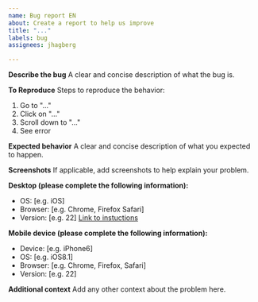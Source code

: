 ```yaml
---
name: Bug report EN
about: Create a report to help us improve
title: "..."
labels: bug
assignees: jhagberg

---
```


**Describe the bug**
A clear and concise description of what the bug is.

**To Reproduce**
Steps to reproduce the behavior:
1. Go to "..."
2. Click on "..."
3. Scroll down to "..."
4. See error

**Expected behavior**
A clear and concise description of what you expected to happen.

**Screenshots**
If applicable, add screenshots to help explain your problem.

**Desktop (please complete the following information):**
- OS: [e.g. iOS]
- Browser: [e.g. Chrome, Firefox Safari]
- Version: [e.g. 22] [Link to instuctions](https://www.computerhope.com/issues/ch001329.htm)

**Mobile device (please complete the following information):**
- Device: [e.g. iPhone6]
- OS: [e.g. iOS8.1]
- Browser: [e.g. Chrome, Firefox, Safari]
- Version: [e.g. 22]

**Additional context**
Add any other context about the problem here.
